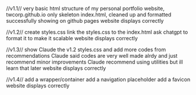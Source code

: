 //v1.1//
very basic html structure of my personal portfolio website, twcorp.github.io
only skeleton index.html, cleaned up and formatted
successfully showing on github pages
website displays correctly

//v1.2//
create styles.css
link the styles.css to the index.html
ask chatgpt to format it to make it scalable
website displays correctly

//v1.3//
show Claude the v1.2 styles.css and add more codes from recommendations
Claude said codes are very well made alrdy and just recommend minor improvements
Claude recommend using utilities but ill learn that later
website displays correctly

//v1.4//
add a wrapper/container
add a navigation placeholder
add a favicon
website displays correctly